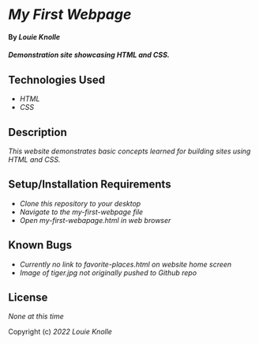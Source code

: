 # _My First Webpage_

#### By _**Louie Knolle**_

#### _Demonstration site showcasing HTML and CSS._

## Technologies Used

* _HTML_
* _CSS_

## Description

_This website demonstrates basic concepts learned for building sites using HTML and CSS._

## Setup/Installation Requirements

* _Clone this repository to your desktop_
* _Navigate to the my-first-webpage file_
* _Open my-first-webapage.html in web browser_

## Known Bugs

* _Currently no link to favorite-places.html on website home screen_
* _Image of tiger.jpg not originally pushed to Github repo_

## License

_None at this time_

Copyright (c) _2022_ _Louie Knolle_